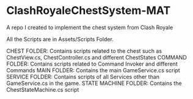 # ClashRoyaleChestSystem-MAT
A repo I created to implement the chest system from Clash Royale

All the Scripts are in Assets/Scripts Folder.

CHEST FOLDER: Contains scripts related to the chest such as ChestView.cs, ChestController.cs and different ChestStates
COMMAND FOLDER: Contains scripts related to Command Invoker and different Commands
MAIN FOLDER: Contains the main GameService.cs script
SERVICE FOLDER: Contains scripts of all Services other than GameService.cs in the game.
STATE MACHINE FOLDER: Contains the ChestStateMachine.cs script

